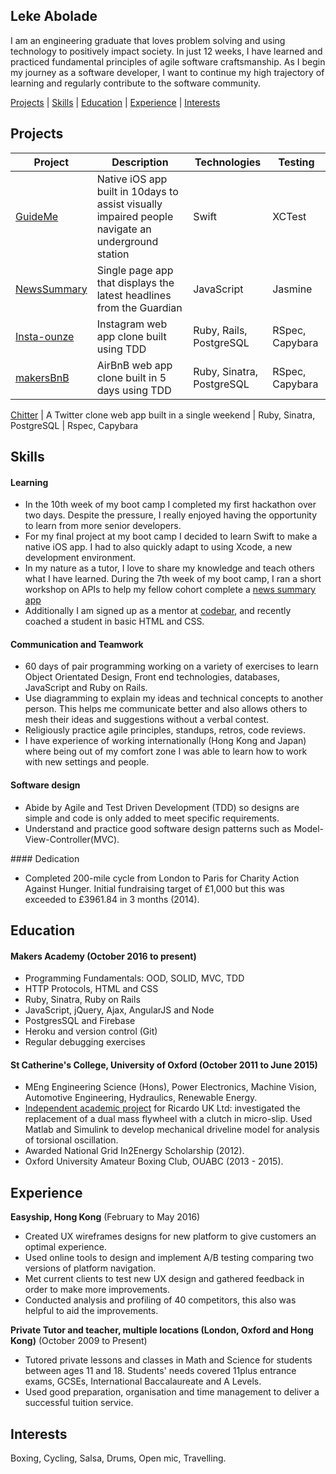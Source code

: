 ## Leke Abolade

I am an engineering graduate that loves problem solving and using technology to positively impact society. In just 12 weeks, I have learned and practiced fundamental principles of agile software craftsmanship. As I begin my journey as a software developer, I want to continue my high trajectory of learning and regularly contribute to the software community.

[Projects](#projects) | [Skills](#skills) | [Education](#education) | [Experience](#experience) | [Interests](#interests)

## Projects

Project | Description | Technologies | Testing
--- | --- | --- | ---
[GuideMe](https://github.com/aabolade/GuideMe) | Native iOS app built in 10days to assist visually impaired people navigate an underground station | Swift | XCTest
[NewsSummary](https://github.com/aabolade/NewsSummaryApp) |  Single page app that displays the latest headlines from the Guardian | JavaScript | Jasmine|
[Insta-ounze](https://github.com/aabolade/instagram-challenge) | Instagram web app clone built using TDD  | Ruby, Rails, PostgreSQL | RSpec, Capybara
[makersBnB](https://github.com/aabolade/makersbnb) | AirBnB web app clone built in 5 days using TDD  | Ruby, Sinatra, PostgreSQL | RSpec, Capybara

[Chitter](https://github.com/aabolade/chitter-challenge) | A Twitter clone web app built in a single weekend | Ruby, Sinatra, PostgreSQL | Rspec, Capybara


## Skills

#### Learning

- In the 10th week of my boot camp I completed my first hackathon over two days. Despite the pressure, I really enjoyed having the opportunity to learn from more senior developers.
- For my final project at my boot camp I decided to learn Swift to make a native iOS app. I had to also quickly adapt to using Xcode, a new development environment.
- In my nature as a tutor, I love to share my knowledge and teach others what I have learned. During the 7th week of my boot camp, I ran a short workshop on APIs to help my fellow cohort complete a [news summary app](https://github.com/aabolade/NewsSummaryApp)
- Additionally I am signed up as a mentor at [codebar](https://codebar.io/), and recently coached a student in basic HTML and CSS.

#### Communication and Teamwork

- 60 days of pair programming working on a variety of exercises to learn Object Orientated Design, Front end technologies, databases, JavaScript and Ruby on Rails.
- Use diagramming to explain my ideas and technical concepts to another person. This helps me communicate better and also allows others to mesh their ideas and suggestions without a verbal contest.
- Religiously practice agile principles, standups, retros, code reviews.
- I have experience of working internationally (Hong Kong and Japan) where being out of my comfort zone I was able to learn how to work with new settings and people.

#### Software design

- Abide by Agile and Test Driven Development (TDD) so designs are simple and code is only added to meet specific requirements.
- Understand and practice good software design patterns such as Model-View-Controller(MVC).

#### Dedication

- Completed 200-mile cycle from London to Paris for Charity Action Against Hunger. Initial fundraising target of £1,000 but this was exceeded to £3961.84 in 3 months (2014).

## Education

#### Makers Academy (October 2016 to present)

- Programming Fundamentals: OOD, SOLID, MVC, TDD
- HTTP Protocols, HTML and CSS
- Ruby, Sinatra, Ruby on Rails
- JavaScript, jQuery, Ajax, AngularJS and Node
- PostgresSQL and Firebase
- Heroku and version control (Git)
- Regular debugging exercises

#### St Catherine's College, University of Oxford (October 2011 to June 2015)

- MEng Engineering Science (Hons), Power Electronics, Machine Vision, Automotive Engineering, Hydraulics, Renewable Energy.
- [Independent academic project](http://www.slideshare.net/LekeAbolade/4yp-exhibition-posterfinal) for Ricardo UK Ltd: investigated the replacement of a dual mass flywheel with a clutch in micro-slip. Used Matlab and Simulink to develop mechanical driveline model for analysis of torsional oscillation.
- Awarded National Grid In2Energy Scholarship (2012).
- Oxford University Amateur Boxing Club, OUABC (2013 - 2015).

## Experience

**Easyship, Hong Kong** (February to May 2016)    
- Created UX wireframes designs for new platform to give customers an optimal experience.
- Used online tools to design and implement A/B testing comparing two versions of platform navigation.
- Met current clients to test new UX design and gathered feedback in order to make more improvements.
- Conducted analysis and profiling of 40 competitors, this also was helpful to aid the improvements.

**Private Tutor and teacher, multiple locations (London, Oxford and Hong Kong)** (October 2009 to Present)
- Tutored private lessons and classes in Math and Science for students between ages 11 and 18. Students' needs covered 11plus entrance exams, GCSEs, International Baccalaureate and A Levels.
- Used good preparation, organisation and time management to deliver a successful tuition service.

## Interests

Boxing, Cycling, Salsa, Drums, Open mic, Travelling.
